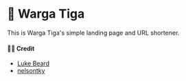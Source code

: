 # 🔗 Warga Tiga

This is Warga Tiga's simple landing page and URL shortener.

#### 👨‍💻 Credit
- [Luke Beard](https://github.com/lukesbeard "Luke Beard")
- [nelsontky](https://github.com/nelsontky "nelsontky")
